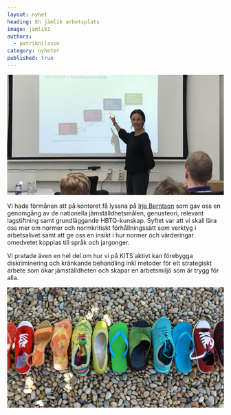 ```yaml
---
layout: nyhet
heading: En jämlik arbetsplats
image: jamlik1
authors:
  - patriknilsson
category: nyheter
published: true
---
```


![](/images/nyheter/jamlik.jpg "float-left")

Vi hade förmånen att på kontoret få lyssna på [Irja Berntson](https://www.linkedin.com/in/irja-berntson-91b73210a/) som gav oss en genomgång av de nationella jämställdhetsmålen, genusteori, relevant lagstiftning samt grundläggande HBTQ-kunskap. Syftet var att vi skall lära oss mer om normer och normkritiskt förhållningssätt som verktyg i arbetsalivet samt att ge oss en insikt i hur normer och värderingar omedvetet kopplas till språk och jargonger.

Vi pratade även en hel del om hur vi på KITS aktivt kan förebygga diskriminering och kränkande behandling inkl metoder för ett strategiskt arbete som ökar jämställdheten och skapar en arbetsmiljö som är trygg för alla.

![](/images/nyheter/jamlik1.jpg)